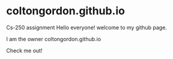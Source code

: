 # coltongordon.github.io
Cs-250 assignment
Hello everyone! welcome to my github page.

I am the owner coltongordon.github.io

Check me out!
